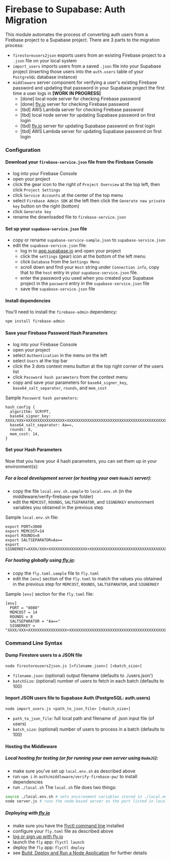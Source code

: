 # Firebase to Supabase: Auth Migration

This module automates the process of converting auth users from a Firebase project to a Supabase project.  There are 3 parts to the migration process:

- `firestoreusers2json` exports users from an existing Firebase project to a `.json` file on your local system
- `import_users` imports users from a saved `.json` file into your Supabase project (inserting those users into the `auth.users` table of your `PostgreSQL` database instance)
- `middleware` server component for verifying a user's existing Firebase password and updating that password in your Supabase project the first time a user logs in **[WORK IN PROGRESS]**
    - [done] local node server for checking Firebase password
    - [done] [fly.io](https://fly.io) server for checking Firebase password
    - [tbd] AWS Lambda server for checking Firebase password
    - [tbd] local node server for updating Supabase password on first login
    - [tbd] [fly.io](https://fly.io) server for updating Supabase password on first login
    - [tbd] AWS Lambda server for updating Supabase password on first login


### Configuration

#### Download your `firebase-service.json` file from the Firebase Console
* log into your Firebase Console
* open your project
* click the gear icon to the right of `Project Overview` at the top left, then click `Project Settings`
* click `Service Accounts` at the center of the top menu
* select `Firebase Admin SDK` at the left then click the `Generate new private key` button on the right (bottom)
* click `Generate key`
* rename the downloaded file to `firebase-service.json`

#### Set up your `supabase-service.json` file
* copy or rename `supabase-service-sample.json` to `supabase-service.json`
* edit the `supabase-service.json` file:
    * log in to [app.supabase.io](https://app.supabase.io) and open your project
    * click the `settings` (gear) icon at the bottom of the left menu
    * click `Database` from the `Settings Menu`
    * scroll down and find your `Host` string under `Connection info`, copy that to the `host` entry in your `supabase-service.json` file.
    * enter the password you used when you created your Supabase project in the `password` entry in the `supabase-service.json` file
    * save the `supabase-service.json` file

#### Install dependencies
You'll need to install the `firebase-admin` dependency:

```bash
npm install firebase-admin
```

#### Save your Firebase Password Hash Parameters
* log into your Firebase Console
* open your project
* select `Authentication` in the menu on the left
* select `Users` at the top bar
* click the 3 dots context menu button at the top right corner of the users list
* click `Password hash parameters` from the context menu
* copy and save your parameters for `base64_signer_key`, `base64_salt_separator`, `rounds`, and `mem_cost`

Sample `Password hash parameters`:
```
hash_config {
  algorithm: SCRYPT,
  base64_signer_key: XXXX/XXX+XXXXXXXXXXXXXXXXX+XXXXXXXXXXXXXXXXXXXXXXXXXXXXXXXXXXXXXXXXXXXXXXXXXXXXXXXXXXX==,
  base64_salt_separator: Aa==,
  rounds: 8,
  mem_cost: 14,
}
```

#### Set your Hash Parameters
Now that you have your 4 hash parameters, you can set them up in your environment(s):
##### For a local development server (or hosting your own `NodeJS` server):
* copy the file `local.env.sh.sample` to `local.env.sh` (in the middleware/verify-firebase-pw folder)
* edit the `MEMCOST`, `ROUNDS`, `SALTSEPARATOR`, and `SIGNERKEY` environment variables you obtained in the previous step

Sample `local.env.sh` file:
```
export PORT=3000
export MEMCOST=14
export ROUNDS=8
export SALTSEPARATOR=Aa== 
export SIGNERKEY=XXXX/XXX+XXXXXXXXXXXXXXXXX+XXXXXXXXXXXXXXXXXXXXXXXXXXXXXXXXXXXXXXXXXXXXXXXXXXXXXXXXXXX==
```
##### For hosting globally using [fly.io](https://fly.io):
* copy the `fly.toml.sample` file to `fly.toml`
* edit the `[env]` section of the `fly.toml` to match the values you obtained in the previous step for `MEMCOST`, `ROUNDS`, `SALTSEPARATOR`, and `SIGNERKEY`

Sample `[env]` section for the `fly.toml` file:
```
[env]
  PORT = "8080"
  MEMCOST = 14
  ROUNDS = 8
  SALTSEPARATOR = "Aa==" 
  SIGNERKEY = "XXXX/XXX+XXXXXXXXXXXXXXXXX+XXXXXXXXXXXXXXXXXXXXXXXXXXXXXXXXXXXXXXXXXXXXXXXXXXXXXXXXXXX=="
```

### Command Line Syntax

#### Dump Firestore users to a JSON file
`node firestoreusers2json.js [<filename.json>] [<batch_size>]`
* `filename.json`: (optional) output filename (defaults to ./users.json')
* `batchSize`: (optional) number of users to fetch in each batch (defaults to 100)

#### Import JSON users file to Supabase Auth (PostgreSQL: auth.users)

`node import_users.js <path_to_json_file> [<batch_size>]`
* `path_to_json_file`: full local path and filename of .json input file (of users)
* `batch_size`: (optional) number of users to process in a batch (defaults to 100)

#### Hosting the Middleware
##### Local hosting for testing (or for running your own server using `NodeJS`):
* make sure you've set up `local.env.sh` as described above
* run `npm i` in `auth/middleware/verify-firebase-pw/` to install dependencies 
* run `./local.sh`
The `local.sh` file does two things:
```sh
source ./local.env.sh # sets environment variables stored in ./local.env.sh
node server.js # runs the node-based server on the port listed in local.env.sh (defaults to 3000)
```
##### Deploying with [fly.io](https://fly.io)
* make sure you have the [flyctl command line](https://fly.io/docs/getting-started/installing-flyctl/) installed
* configure your `fly.toml` file as described above
* [log or sign up with fly.io](https://fly.io/docs/getting-started/login-to-fly/)
* launch the `fly` app: `flyctl launch`
* deploy the `fly` app: `flyctl deploy`
* see [Build, Deploy and Run a Node Application](https://fly.io/docs/getting-started/node/) for further details

